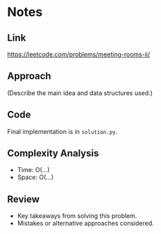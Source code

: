 # Notes

## Link
https://leetcode.com/problems/meeting-rooms-ii/

## Approach
(Describe the main idea and data structures used.)

## Code
Final implementation is in `solution.py`.

## Complexity Analysis
- Time: O(...)
- Space: O(...)

## Review
- Key takeaways from solving this problem.
- Mistakes or alternative approaches considered.
